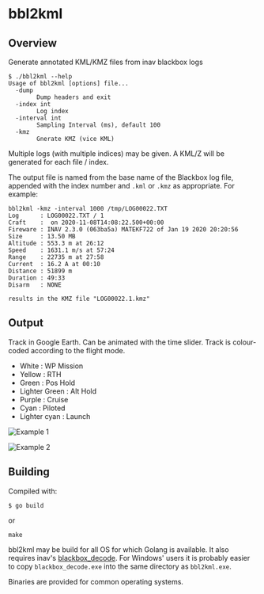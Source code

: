 # bbl2kml

## Overview

Generate annotated KML/KMZ files from inav blackbox logs

```
$ ./bbl2kml --help
Usage of bbl2kml [options] file...
  -dump
    	Dump headers and exit
  -index int
    	Log index
  -interval int
    	Sampling Interval (ms), default 100
  -kmz
    	Gnerate KMZ (vice KML)
```

Multiple logs (with multiple indices) may be given. A KML/Z will be generated for each file / index.

The output file is named from the base name of the Blackbox log file, appended with the index number and `.kml` or `.kmz` as appropriate. For example:

```
bbl2kml -kmz -interval 1000 /tmp/LOG00022.TXT
Log      : LOG00022.TXT / 1
Craft    :  on 2020-11-08T14:08:22.500+00:00
Fireware : INAV 2.3.0 (063ba5a) MATEKF722 of Jan 19 2020 20:20:56
Size     : 13.50 MB
Altitude : 553.3 m at 26:12
Speed    : 1631.1 m/s at 57:24
Range    : 22735 m at 27:58
Current  : 16.2 A at 00:10
Distance : 51899 m
Duration : 49:33
Disarm   : NONE

results in the KMZ file "LOG00022.1.kmz"
```


## Output

Track in Google Earth. Can be animated with the time slider. Track is colour-coded according to the flight mode.

* White : WP Mission
* Yellow : RTH
* Green : Pos Hold
* Lighter Green : Alt Hold
* Purple : Cruise
* Cyan : Piloted
* Lighter cyan : Launch

![Example 1](https://github.com/stronnag/mwptools/wiki/images/bbl2kml-1.png)

![Example 2](https://github.com/stronnag/mwptools/wiki/images/bbl2kml-2.png)

## Building

Compiled with:

```
$ go build
```

or

```
make
```

bbl2kml may be build for all OS for which Golang is available. It also requires inav's
[blackbox_decode](https://github.com/iNavFlight/blackbox-tools). For Windows' users it is probably easier to copy `blackbox_decode.exe` into the same directory as `bbl2kml.exe`.

Binaries are provided for common operating systems.
